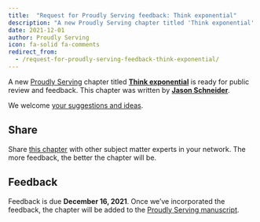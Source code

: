 ```yaml
---
title:  "Request for Proudly Serving feedback: Think exponential"
description: "A new Proudly Serving chapter titled 'Think exponential' by Jason Schneider is ready for public review and feedback."
date: 2021-12-01
author: Proudly Serving
icon: fa-solid fa-comments
redirect_from:
  - /request-for-proudly-serving-feedback-think-exponential/
---
```


A new [Proudly Serving](/) chapter titled **[Think exponential](/contents/think-exponential)** is ready for public review and feedback. This chapter was written by **[Jason Schneider](/contributors/jason-schneider)**.

We welcome [your suggestions and ideas](/contents/think-exponential).

## Share

Share [this chapter](/contents/think-exponential) with other subject matter experts in your network. The more feedback, the better the chapter will be.

## Feedback

Feedback is due **December 16, 2021**. Once we’ve incorporated the feedback, the chapter will be added to the [Proudly Serving manuscript](/manuscript/).
